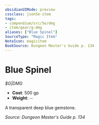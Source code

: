 ```yaml
---
obsidianUIMode: preview
cssclass: json5e-item
tags:
- compendium/src/5e/dmg
- item/gear/g-dmg
aliases: ["Blue Spinel"]
SourceType: "Magic Item"
NoteIcon: magicitem
BookSource: Dungeon Master's Guide p. 134
---
```

# Blue Spinel
*$G|DMG*  

- **Cost**: 500 gp
- **Weight**: ⏤

A transparent deep blue gemstone.

*Source: Dungeon Master's Guide p. 134*